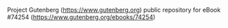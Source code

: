Project Gutenberg (https://www.gutenberg.org) public repository for
eBook #74254 (https://www.gutenberg.org/ebooks/74254)
